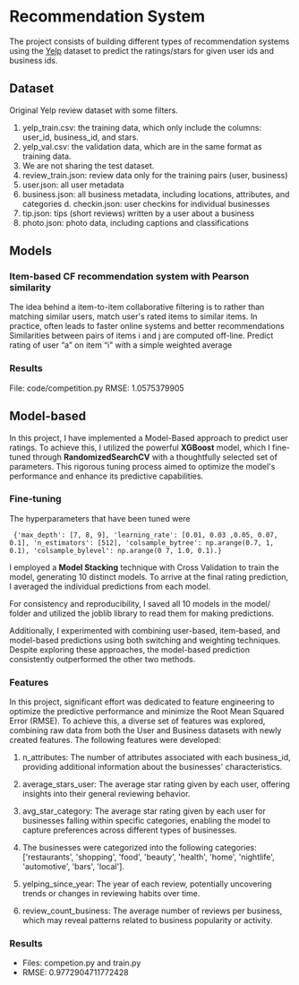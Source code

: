 # Recommendation System

The project consists of building  different types of recommendation systems using the [Yelp](https://www.yelp.com/dataset) dataset to predict the ratings/stars for given user ids and business ids.

## Dataset

Original Yelp review dataset with some filters.

1. yelp_train.csv: the training data, which only include the columns: user_id, business_id, and stars.
2. yelp_val.csv: the validation data, which are in the same format as training data.
3. We are not sharing the test dataset.
5. review_train.json: review data only for the training pairs (user, business)
6. user.json: all user metadata
7. business.json: all business metadata, including locations, attributes, and categories d. checkin.json: user checkins for individual businesses
8. tip.json: tips (short reviews) written by a user about a business
9. photo.json: photo data, including captions and classifications


## Models

### Item-based CF recommendation system with Pearson similarity
The idea behind a item-to-item collaborative filtering is to rather than matching similar users, match user's rated items to similar items. In practice, often leads to faster online systems and better recommendations
Similarities between pairs of items i and j are computed off-line.
Predict rating of user “a” on item “i" with a simple weighted average

### Results 
File: code/competition.py
RMSE: 1.0575379905



## Model-based
In this project, I have implemented a Model-Based approach to predict user ratings. To achieve this, I utilized the powerful **XGBoost** model, which I fine-tuned through **RandomizedSearchCV** with a thoughtfully selected set of parameters. This rigorous tuning process aimed to optimize the model's performance and enhance its predictive capabilities.


### Fine-tuning
The hyperparameters that have been tuned were 
```
 {'max_depth': [7, 8, 9], 'learning_rate': [0.01, 0.03 ,0.05, 0.07, 0.1], 'n_estimators': [512], 'colsample_bytree': np.arange(0.7, 1, 0.1), 'colsample_bylevel': np.arange(0 7, 1.0, 0.1).}
 ```

I employed a **Model Stacking** technique with Cross Validation to train the model, generating 10 distinct models. To arrive at the final rating prediction, I averaged the individual predictions from each model.

For consistency and reproducibility, I saved all 10 models in the model/ folder and utilized the joblib library to read them for making predictions.

Additionally, I experimented with combining user-based, item-based, and model-based predictions using both switching and weighting techniques. Despite exploring these approaches, the model-based prediction consistently outperformed the other two methods.

### Features

In this project, significant effort was dedicated to feature engineering to optimize the predictive performance and minimize the Root Mean Squared Error (RMSE). To achieve this, a diverse set of features was explored, combining raw data from both the User and Business datasets with newly created features. The following features were developed:

1. n_attributes: The number of attributes associated with each business_id, providing additional information about the businesses' characteristics.

2. average_stars_user: The average star rating given by each user, offering insights into their general reviewing behavior.

3. avg_star_category: The average star rating given by each user for businesses falling within specific categories, enabling the model to capture preferences across different types of businesses.

4. The businesses were categorized into the following categories: ['restaurants', 'shopping', 'food', 'beauty', 'health', 'home', 'nightlife', 'automotive', 'bars', 'local'].

5. yelping_since_year: The year of each review, potentially uncovering trends or changes in reviewing habits over time.

6. review_count_business: The average number of reviews per business, which may reveal patterns related to business popularity or activity.

### Results
- Files: competion.py and train.py
- RMSE: 0.9772904711772428